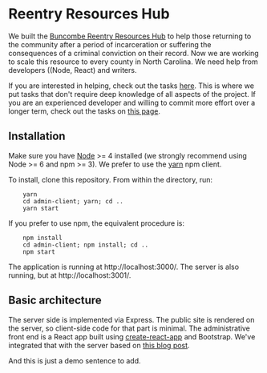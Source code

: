 # Reentry Resources Hub

We built the [Buncombe Reentry Resources Hub](http://www.buncombereentryhub.org/) to help those returning
to the community after a period of incarceration or suffering the consequences of a criminal conviction
on their record. Now we are working to scale this resource to every county in North Carolina.
We need help from developers ((Node, React) and writers.

If you are interested in helping, check out the tasks [here](https://github.com/CodeForNC/reentry-resources-hub/projects/3).
This is where we put tasks that don't require deep knowledge of all aspects of the project. If you are an experienced
developer and willing to commit more effort over a longer term, check out the tasks
on [this page](https://github.com/CodeForNC/reentry-resources-hub/projects/2).


## Installation
Make sure you have [Node](https://nodejs.org/en/) >= 4 installed (we strongly recommend using Node >= 6 and npm >= 3).
We prefer to use the [yarn](https://yarnpkg.com/) npm client.

To install, clone this repository. From within the directory, run:

````
    yarn
    cd admin-client; yarn; cd ..
    yarn start
````

If you prefer to use npm, the equivalent procedure is:

````
    npm install
    cd admin-client; npm install; cd ..
    npm start
````

The application is running at http://localhost:3000/. The server is also running, but at http://localhost:3001/.

## Basic architecture

The server side is implemented via Express. The public site is rendered on the server, so
client-side code for that part is minimal. The administrative front end is a React app built
using [create-react-app](https://github.com/facebookincubator/create-react-app) and Bootstrap.
We've integrated that with the server based
on [this blog post](https://www.fullstackreact.com/articles/using-create-react-app-with-a-server/).

And this is just a demo sentence to add.
